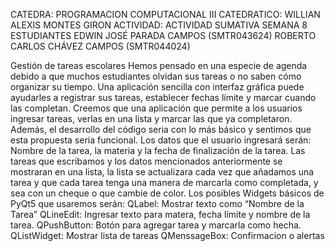 CATEDRA:
PROGRAMACION COMPUTACIONAL III
CATEDRATICO:
WILLIAN ALEXIS MONTES GIRON
ACTIVIDAD:
ACTIVIDAD SUMATIVA SEMANA 8
ESTUDIANTES
EDWIN JOSÉ PARADA CAMPOS (SMTR043624)
ROBERTO CARLOS CHÁVEZ CAMPOS (SMTR044024)


Gestión de tareas escolares 
Hemos pensado en una especie de agenda debido a que muchos estudiantes olvidan sus tareas o no saben cómo organizar su tiempo. Una aplicación sencilla con interfaz gráfica puede ayudarles a registrar sus tareas, establecer fechas límite y marcar cuando las completan.
Creemos que una aplicación que permite a los usuarios ingresar tareas, verlas en una lista y marcar las que ya completaron. Además, el desarrollo del código seria con lo más básico y sentimos que esta propuesta seria funcional.
Los datos que el usuario ingresará serán: Nombre de la tarea, la materia y la fecha de finalización de la tarea.
Las tareas que escribamos y los datos mencionados anteriormente se mostraran en una lista, la lista se actualizara cada vez que añadamos una tarea y que cada tarea tenga una manera de marcarla como completada, y sea con un cheque o que cambie de color.
Los posibles Widgets básicos de PyQt5 que usaremos serán:
QLabel: Mostrar texto como “Nombre de la Tarea”
QLineEdit: Ingresar texto para matera, fecha límite y nombre de la tarea.
QPushButton: Botón para agregar tarea y marcarla como hecha.
QListWidget: Mostrar lista de tareas
QMenssageBox: Confirmacion o alertas
